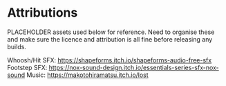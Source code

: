 # Attributions

PLACEHOLDER assets used below for reference. Need to organise these and make sure the licence and attribution is all fine before releasing any builds.

Whoosh/Hit SFX: https://shapeforms.itch.io/shapeforms-audio-free-sfx
Footstep SFX: https://nox-sound-design.itch.io/essentials-series-sfx-nox-sound
Music: https://makotohiramatsu.itch.io/lost
